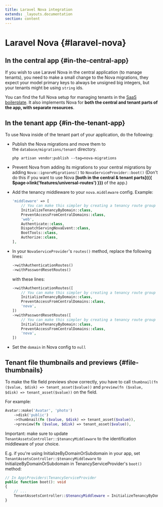 ```yaml
---
title: Laravel Nova integration
extends: _layouts.documentation
section: content
---
```


# Laravel Nova {#laravel-nova}

## In the central app {#in-the-central-app}

If you wish to use Laravel Nova in the central application (to manage tenants), you need to make a small change to the Nova migrations, they expect your model primary keys to always be unsigned big integers, but your tenants might be using `string` ids.

You can find the full Nova setup for managing tenants in the [SaaS boilerplate](/saas-boilerplate). It also implements Nova for **both the central and tenant parts of the app, with separate resources**.

## In the tenant app {#in-the-tenant-app}

To use Nova inside of the tenant part of your application, do the following:

- Publish the Nova migrations and move them to the `database/migrations/tenant` directory.

    ```
    php artisan vendor:publish --tag=nova-migrations
    ```

- Prevent Nova from adding its migrations to your central migrations by adding `Nova::ignoreMigrations()` to `NovaServiceProvider::boot()` (Don't do this if you want to use Nova **[both in the central & tenant parts]({{ $page->link('features/universal-routes') }})** of the app.)
- Add the tenancy middleware to your `nova.middleware` config. Example:

    ```php
    'middleware' => [
        // You can make this simpler by creating a tenancy route group
        InitializeTenancyByDomain::class,
        PreventAccessFromCentralDomains::class,
        'web',
        Authenticate::class,
        DispatchServingNovaEvent::class,
        BootTools::class,
        Authorize::class,
    ],
    ```
- In your `NovaServiceProvider`'s `routes()` method, replace the following lines:

    ```php
    ->withAuthenticationRoutes()
    ->withPasswordResetRoutes()
    ```

    with these lines:

    ```php
    ->withAuthenticationRoutes([
        // You can make this simpler by creating a tenancy route group
        InitializeTenancyByDomain::class,
        PreventAccessFromCentralDomains::class,
        'nova',
    ])
    ->withPasswordResetRoutes([
        // You can make this simpler by creating a tenancy route group
        InitializeTenancyByDomain::class,
        PreventAccessFromCentralDomains::class,
        'nova',
    ])
    ```
- Set the `domain` in Nova config to `null`


## Tenant file thumbnails and previews {#file-thumbnails}
To make the file field previews show correctly, you have to call `thumbnail(fn ($value, $disk) => tenant_asset($value))` and `preview(fn ($value, $disk) => tenant_asset($value))` on the field.

For example:
```php
Avatar::make('Avatar', 'photo')
    ->disk('public')
    ->thumbnail(fn ($value, $disk) => tenant_asset($value)),
    ->preview(fn ($value, $disk) => tenant_asset($value)),
```

Important: make sure to update `TenantAssetsController::$tenancyMiddleware` to the identification middleware of your choice.

E.g. if you're using InitializeByDomainOrSubdomain in your app, set `TenantAssetsController::$tenancyMiddleware` to InitializeByDomainOrSubdomain in TenancyServiceProvider's `boot()` method:

```php
// In App\Providers\TenancyServiceProvider
public function boot(): void
{
    // ...
    TenantAssetsController::$tenancyMiddleware = InitializeTenancyByDomainOrSubdomain::class;
}
```
